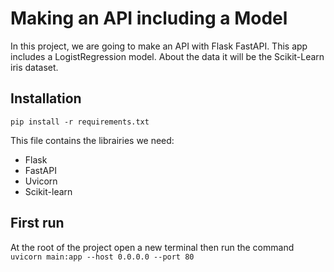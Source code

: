 # Making an API including a Model

In this project, we are going to make an API with Flask FastAPI. This app includes a LogistRegression model. About the data it will be the Scikit-Learn iris dataset.

## Installation

`pip install -r requirements.txt`

This file contains the librairies we need:

- Flask
- FastAPI
- Uvicorn
- Scikit-learn

## First run

At the root of the project open a new terminal then run the command `uvicorn main:app --host 0.0.0.0 --port 80`

